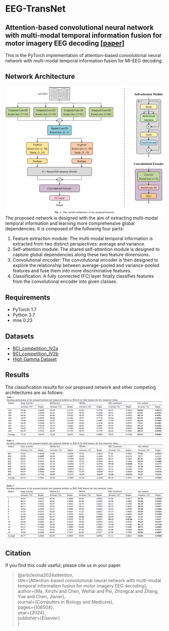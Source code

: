# EEG-TransNet
## Attention-based convolutional neural network with multi-modal temporal information fusion for motor imagery EEG decoding [[paper]](https://doi.org/10.1016/j.compbiomed.2024.108504)
This is the PyTorch implementation of attention-based convolutional neural network with multi-modal temporal information fusion for MI-EEG decoding.
## Network Architecture
![Network architecture](https://github.com/Ma-Xinzhi/EEG-TransNet/blob/main/network_architecture.png)
The proposed network is designed with the aim of extracting multi-modal temporal information and learning more comprehensive global dependencies. It is composed of the following four parts:
1. Feature extraction module: The multi-modal temporal information is extracted from two distinct perspectives: average and variance.
2. Self-attention module: The shared self-attention module is designed to capture global dependencies along these two feature dimensions.
3. Convolutional encoder: The convolutional encoder is then designed to explore the relationship between average-pooled and variance-pooled features and fuse them into more discriminative features.
4. Classification: A fully connected (FC) layer finally classifies features from the convolutional encoder into given classes.
## Requirements
* PyTorch 1.7
* Python 3.7
* mne 0.23
## Datasets
* [BCI_competition_IV2a](https://www.bbci.de/competition/iv/)
* [BCI_competition_IV2b](https://www.bbci.de/competition/iv/)
* [High Gamma Dataset](https://gin.g-node.org/robintibor/high-gamma-dataset)
## Results
The classification results for our proposed network and other competing architectures are as follows:
![Results1](https://github.com/Ma-Xinzhi/EEG-TransNet/blob/main/result_1.png)
![Results2](https://github.com/Ma-Xinzhi/EEG-TransNet/blob/main/result_2.png)
## Citation
If you find this code useful, please cite us in your paper.
> @article{ma2024attention,\
  title={Attention-based convolutional neural network with multi-modal temporal information fusion for motor imagery EEG decoding},\
  author={Ma, Xinzhi and Chen, Weihai and Pei, Zhongcai and Zhang, Yue and Chen, Jianer},\
  journal={Computers in Biology and Medicine},\
  pages={108504},\
  year={2024},\
  publisher={Elsevier}\
}
